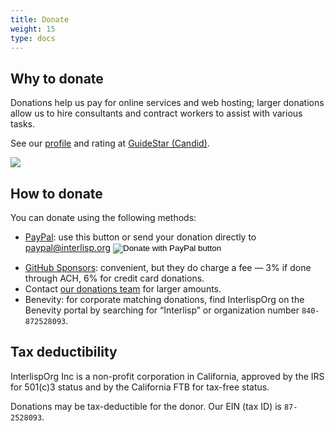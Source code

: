 ```yaml
---
title: Donate
weight: 15
type: docs
---
```


## Why to donate

Donations help us pay for online services and web hosting; larger donations allow us to hire consultants and contract workers
to assist with various tasks.

See our [profile](https://www.guidestar.org/profile/shared/31fad8e3-de97-4d71-9401-b896bf085498) and rating at [GuideStar (Candid)](https://www.guidestar.org).

<a href="https://www.guidestar.org/profile/shared/31fad8e3-de97-4d71-9401-b896bf085498" target="_blank"><img src="https://widgets.guidestar.org/TransparencySeal/10019973" /></a>

## How to donate

You can donate using the following methods:

- <form action="https://www.paypal.com/donate" method="post" target="_top">
	<p>
		<a href="https://www.paypal.com/donate/?hosted_button_id=MCHS5GWLVYLUY">PayPal</a>: use this button or send your donation directly to <a href="mailto:paypal@interlisp.org">paypal@interlisp.org</a>
		<input type="hidden" name="hosted_button_id" value="X69XCWJ6SJKUG" />
		<input type="image" src="https://www.paypalobjects.com/en_US/i/btn/btn_donate_LG.gif" border="0" name="submit" title="PayPal - The safer, easier way to pay online!" alt="Donate with PayPal button" />
		<img alt="" border="0" src="https://www.paypal.com/en_US/i/scr/pixel.gif" width="1" height="1" />
	</p>
  </form>
- [GitHub Sponsors](https://github.com/sponsors/Interlisp): convenient, but they do charge a fee — 3% if done through ACH, 6% for credit card donations.
- Contact [our donations team](mailto:finance@interlisp.org) for larger amounts.
- Benevity: for corporate matching donations, find InterlispOrg on the Benevity portal by searching for “Interlisp” or
  organization number `840-872528093`.

## Tax deductibility

InterlispOrg Inc is a non-profit corporation in California, approved by the IRS for 501(c)3 status
and by the California FTB for tax-free status.

Donations may be tax-deductible for the donor.  Our EIN (tax ID) is `87-2528093`.
